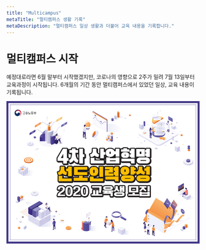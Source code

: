```yaml
---
title: "Multicampus"
metaTitle: "멀티캠퍼스 생활 기록"
metaDescription: "멀티캠퍼스 일상 생활과 더불어 교육 내용을 기록합니다."
---
```

# 멀티캠퍼스 시작
예정대로라면 6월 말부터 시작했겠지만, 코로나의 영향으로 2주가 밀려 7월 13일부터 교육과정이 시작됩니다.
6개월의 기간 동안 멀티캠퍼스에서 있었던 일상, 교육 내용이 기록됩니다.

![muticampust](./multicampus/img-00.jpg)
